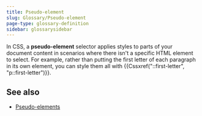 ```yaml
---
title: Pseudo-element
slug: Glossary/Pseudo-element
page-type: glossary-definition
sidebar: glossarysidebar
---
```


In CSS, a **pseudo-element** selector applies styles to parts of your document content in scenarios where there isn't a specific HTML element to select. For example, rather than putting the first letter of each paragraph in its own element, you can style them all with {{Cssxref("::first-letter", "p::first-letter")}}.

## See also

- [Pseudo-elements](/en-US/docs/Web/CSS/Reference/Selectors/Pseudo-elements)

